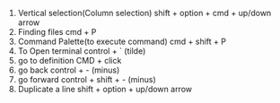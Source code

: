 1. Vertical selection(Column selection)
shift + option + cmd + up/down arrow
2. Finding files
cmd + P
3. Command Palette(to execute command)
cmd + shift + P
4. To Open terminal
control + ` (tilde)
5. go to definition
CMD + click
6. go back
control + - (minus)
7. go forward
control + shift + - (minus)
8. Duplicate a line
shift + option + up/down arrow 
